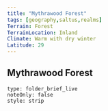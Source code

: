 ```yaml
---
title: "Mythrawood Forest"
tags: [geography,saltus,realms]
Terrain: Forest
TerrainLocation: Inland
Climate: Warm with dry winter
Latitude: 29
---
```

## Mythrawood Forest

```ccard
type: folder_brief_live
noteOnly: false
style: strip
```